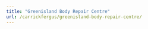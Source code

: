 ```yaml
---
title: "Greenisland Body Repair Centre"
url: /carrickfergus/greenisland-body-repair-centre/
---
```

